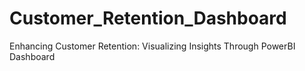 # Customer_Retention_Dashboard
Enhancing Customer Retention: Visualizing Insights Through PowerBI Dashboard
